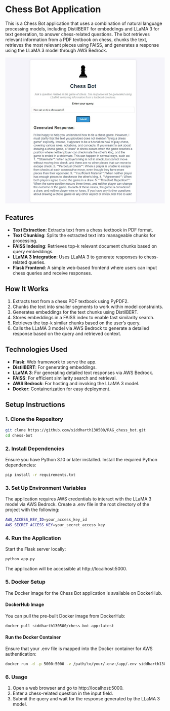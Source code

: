# Chess Bot Application

This is a Chess Bot application that uses a combination of natural language processing models, including DistilBERT for embeddings and LLaMA 3 for text generation, to answer chess-related questions. The bot retrieves relevant information from a PDF textbook on chess, chunks the text, retrieves the most relevant pieces using FAISS, and generates a response using the LLaMA 3 model through AWS Bedrock.

![Alt text](Image.JPG)

## Features

- **Text Extraction**: Extracts text from a chess textbook in PDF format.
- **Text Chunking**: Splits the extracted text into manageable chunks for processing.
- **FAISS Indexing**: Retrieves top-k relevant document chunks based on query embeddings.
- **LLaMA 3 Integration**: Uses LLaMA 3 to generate responses to chess-related queries.
- **Flask Frontend**: A simple web-based frontend where users can input chess queries and receive responses.

## How It Works

1. Extracts text from a chess PDF textbook using PyPDF2.
2. Chunks the text into smaller segments to work within model constraints.
3. Generates embeddings for the text chunks using DistilBERT.
4. Stores embeddings in a FAISS index to enable fast similarity search.
5. Retrieves the top-k similar chunks based on the user’s query.
6. Calls the LLaMA 3 model via AWS Bedrock to generate a detailed response based on the query and retrieved context.

## Technologies Used

- **Flask**: Web framework to serve the app.
- **DistilBERT**: For generating embeddings.
- **LLaMA 3**: For generating detailed text responses via AWS Bedrock.
- **FAISS**: For efficient similarity search and retrieval.
- **AWS Bedrock**: For hosting and invoking the LLaMA 3 model.
- **Docker**: Containerization for easy deployment.

## Setup Instructions

### 1. Clone the Repository

```bash
git clone https://github.com/siddharth130500/RAG_chess_bot.git
cd chess-bot
```

### 2. Install Dependencies

Ensure you have Python 3.10 or later installed. Install the required Python dependencies:
```bash
pip install -r requirements.txt
```

### 3. Set Up Environment Variables

The application requires AWS credentials to interact with the LLaMA 3 model via AWS Bedrock. Create a .env file in the root directory of the project with the following:
```bash
AWS_ACCESS_KEY_ID=your_access_key_id
AWS_SECRET_ACCESS_KEY=your_secret_access_key
```

### 4. Run the Application

Start the Flask server locally:
```bash
python app.py
```
The application will be accessible at http://localhost:5000.

### 5. Docker Setup

The Docker image for the Chess Bot application is available on DockerHub.
#### DockerHub Image
You can pull the pre-built Docker image from DockerHub:
```bash
docker pull siddharth130500/chess-bot-app:latest
```

#### Run the Docker Container
Ensure that your .env file is mapped into the Docker container for AWS authentication:
```bash
docker run -d -p 5000:5000 -v /path/to/your/.env:/app/.env siddharth130500/chess-bot-app
```

### 6. Usage

1. Open a web browser and go to http://localhost:5000.
2. Enter a chess-related question in the input field.
3. Submit the query and wait for the response generated by the LLaMA 3 model.



